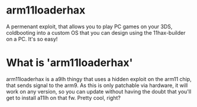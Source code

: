 # arm11loaderhax
A permenant exploit, that allows you to play PC games on your 3DS, coldbooting into a custom OS that you can design using the 11hax-builder on a PC. It's so easy!
# What is 'arm11loaderhax'
arm11loaderhax is a a9lh thingy that uses a hidden exploit on the arm11 chip, that sends signal to the arm9. As this is only patchable via hardware, it will work on any version, so you can update without having the doubt that you'll get to install a11lh on that fw. Pretty cool, right?
